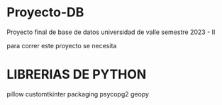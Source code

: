 # Proyecto-DB
Proyecto final de base de datos universidad de valle semestre 2023 - II

para correr este proyecto se necesita
# LIBRERIAS DE PYTHON
pillow
customtkinter
packaging
psycopg2
geopy
